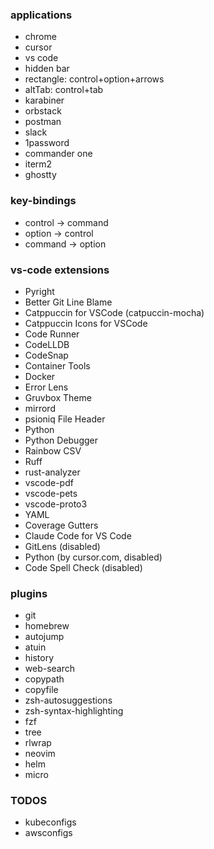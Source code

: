 ### applications
- chrome
- cursor
- vs code
- hidden bar
- rectangle: control+option+arrows
- altTab: control+tab
- karabiner
- orbstack
- postman
- slack
- 1password
- commander one
- iterm2
- ghostty

### key-bindings
- control -> command
- option -> control
- command -> option

### vs-code extensions
- Pyright
- Better Git Line Blame
- Catppuccin for VSCode (catpuccin-mocha)
- Catppuccin Icons for VSCode
- Code Runner
- CodeLLDB
- CodeSnap
- Container Tools
- Docker
- Error Lens
- Gruvbox Theme
- mirrord
- psioniq File Header
- Python
- Python Debugger
- Rainbow CSV
- Ruff
- rust-analyzer
- vscode-pdf
- vscode-pets
- vscode-proto3
- YAML
- Coverage Gutters
- Claude Code for VS Code
- GitLens (disabled)
- Python (by cursor.com, disabled)
- Code Spell Check (disabled)

### plugins
- git
- homebrew
- autojump
- atuin
- history
- web-search
- copypath
- copyfile
- zsh-autosuggestions
- zsh-syntax-highlighting
- fzf
- tree
- rlwrap
- neovim
- helm
- micro

### TODOS
- kubeconfigs
- awsconfigs
